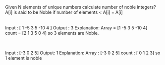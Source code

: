 Given N elements of unique numbers calculate number of noble integers?
A[i] is said to be Noble if
number of elements < A[i] = A[i]
<br>
<br>
<br>
Input : [ 1 -5 3 5 -10 4 ]
Output : 3
Explanation:
Array = [1 -5 3 5 -10 4]  
count = [2 1 3 5 0 4]
so 3 elements are Noble.

<br>
<br>
Input : [-3  0  2  5]
Output: 1
Explanation: 
Array : [-3  0  2  5]
count : [ 0  1  2  3]
so 1 element is noble
<br>
<br>
